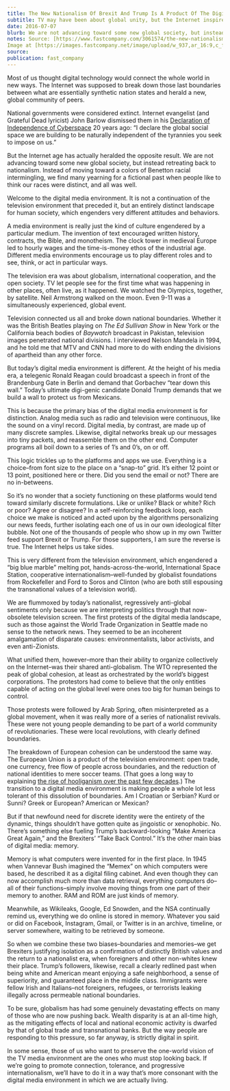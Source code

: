 ```yaml
---
title: The New Nationalism Of Brexit And Trump Is A Product Of The Digital Age
subtitle: TV may have been about global unity, but the Internet inspires the opposite.
date: 2016-07-07
blurb: We are not advancing toward some new global society, but instead retreating back to nationalism.
notes: Source: [https://www.fastcompany.com/3061574/the-new-nationalism-of-brexit-and-trump-is-a-product-of-the-digital-age](https://www.fastcompany.com/3061574/the-new-nationalism-of-brexit-and-trump-is-a-product-of-the-digital-age https://www.fastcompany.com/3061574/the-new-nationalism-of-brexit-and-trump-is-a-product-of-the-digital-age)   
Image at [https://images.fastcompany.net/image/upload/w_937,ar_16:9,c_fill,g_auto,f_auto,q_auto,fl_lossy/fc/3061574-poster-p-1-the-nationalism-that-has-brought-us-brexit-and-trump-is-a-symptom-of-the-digital-age.webp](https://images.fastcompany.net/image/upload/w_937,ar_16:9,c_fill,g_auto,f_auto,q_auto,fl_lossy/fc/3061574-poster-p-1-the-nationalism-that-has-brought-us-brexit-and-trump-is-a-symptom-of-the-digital-age.webp https://images.fastcompany.net/image/upload/w_937,ar_16:9,c_fill,g_auto,f_auto,q_auto,fl_lossy/fc/3061574-poster-p-1-the-nationalism-that-has-brought-us-brexit-and-trump-is-a-symptom-of-the-digital-age.webp)
source: 
publication: fast_company
---
```


Most of us thought digital technology would connect the whole world in new ways. The Internet was supposed to break down those last boundaries between what are essentially synthetic nation states and herald a new, global community of peers.

National governments were considered extinct. Internet evangelist (and Grateful Dead lyricist) John Barlow dismissed them in his [Declaration of Independence of Cyberspace](https://www.eff.org/cyberspace-independence) 20 years ago: “I declare the global social space we are building to be naturally independent of the tyrannies you seek to impose on us.”

But the Internet age has actually heralded the opposite result. We are not advancing toward some new global society, but instead retreating back to nationalism. Instead of moving toward a colors of Benetton racial intermingling, we find many yearning for a fictional past when people like to think our races were distinct, and all was well.

Welcome to the digital media environment. It is not a continuation of the television environment that preceded it, but an entirely distinct landscape for human society, which engenders very different attitudes and behaviors.

A media environment is really just the kind of culture engendered by a particular medium. The invention of text encouraged written history, contracts, the Bible, and monotheism. The clock tower in medieval Europe led to hourly wages and the time-is-money ethos of the industrial age. Different media environments encourage us to play different roles and to see, think, or act in particular ways.

The television era was about globalism, international cooperation, and the open society. TV let people see for the first time what was happening in other places, often live, as it happened. We watched the Olympics, together, by satellite. Neil Armstrong walked on the moon. Even 9-11 was a simultaneously experienced, global event.

Television connected us all and broke down national boundaries. Whether it was the British Beatles playing on _The Ed Sullivan Show_ in New York or the California beach bodies of _Baywatch_ broadcast in Pakistan, television images penetrated national divisions. I interviewed Nelson Mandela in 1994, and he told me that MTV and CNN had more to do with ending the divisions of apartheid than any other force.

But today’s digital media environment is different. At the height of his media era, a telegenic Ronald Reagan could broadcast a speech in front of the Brandenburg Gate in Berlin and demand that Gorbachev “tear down this wall.” Today’s ultimate digi-genic candidate Donald Trump demands that we build a wall to protect us from Mexicans.

This is because the primary bias of the digital media environment is for distinction. Analog media such as radio and television were continuous, like the sound on a vinyl record. Digital media, by contrast, are made up of many discrete samples. Likewise, digital networks break up our messages into tiny packets, and reassemble them on the other end. Computer programs all boil down to a series of 1’s and 0’s, on or off.

This logic trickles up to the platforms and apps we use. Everything is a choice–from font size to the place on a “snap-to” grid. It’s either 12 point or 13 point, positioned here or there. Did you send the email or not? There are no in-betweens.

So it’s no wonder that a society functioning on these platforms would tend toward similarly discrete formulations. Like or unlike? Black or white? Rich or poor? Agree or disagree? In a self-reinforcing feedback loop, each choice we make is noticed and acted upon by the algorithms personalizing our news feeds, further isolating each one of us in our own ideological filter bubble. Not one of the thousands of people who show up in my own Twitter feed support Brexit or Trump. For those supporters, I am sure the reverse is true. The Internet helps us take sides.

This is very different from the television environment, which engendered a “big blue marble” melting pot, hands-across-the-world, International Space Station, cooperative internationalism–well-funded by globalist foundations from Rockefeller and Ford to Soros and Clinton (who are both still espousing the transnational values of a television world).

We are flummoxed by today’s nationalist, regressively anti-global sentiments only because we are interpreting politics through that now-obsolete television screen. The first protests of the digital media landscape, such as those against the World Trade Organization in Seattle made no sense to the network news. They seemed to be an incoherent amalgamation of disparate causes: environmentalists, labor activists, and even anti-Zionists.

What unified them, however–more than their ability to organize collectively on the Internet–was their shared anti-globalism. The WTO represented the peak of global cohesion, at least as orchestrated by the world’s biggest corporations. The protestors had come to believe that the only entities capable of acting on the global level were ones too big for human beings to control.

Those protests were followed by Arab Spring, often misinterpreted as a global movement, when it was really more of a series of nationalist revivals. These were not young people demanding to be part of a world community of revolutionaries. These were local revolutions, with clearly defined boundaries.

The breakdown of European cohesion can be understood the same way. The European Union is a product of the television environment: open trade, one currency, free flow of people across boundaries, and the reduction of national identities to mere soccer teams. (That goes a long way to explaining [the rise of hooliganism over the past few decades](http://www.dailymail.co.uk/news/article-66593/Football-hooliganism-increase.html).) The transition to a digital media environment is making people a whole lot less tolerant of this dissolution of boundaries. Am I Croatian or Serbian? Kurd or Sunni? Greek or European? American or Mexican?

But if that newfound need for discrete identity were the entirety of the dynamic, things shouldn’t have gotten quite as jingoistic or xenophobic. No. There’s something else fueling Trump’s backward-looking “Make America Great Again,” and the Brexiters’ “Take Back Control.” It’s the other main bias of digital media: memory.

Memory is what computers were invented for in the first place. In 1945 when Vannevar Bush imagined the “Memex” on which computers were based, he described it as a digital filing cabinet. And even though they can now accomplish much more than data retrieval, everything computers do–all of their functions–simply involve moving things from one part of their memory to another. RAM and ROM are just kinds of memory.

Meanwhile, as Wikileaks, Google, Ed Snowden, and the NSA continually remind us, everything we do online is stored in memory. Whatever you said or did on Facebook, Instagram, Gmail, or Twitter is in an archive, timeline, or server somewhere, waiting to be retrieved by someone.

So when we combine these two biases–boundaries and memories–we get Brexiters justifying isolation as a confirmation of distinctly British values and the return to a nationalist era, when foreigners and other non-whites knew their place. Trump’s followers, likewise, recall a clearly redlined past when being white and American meant enjoying a safe neighborhood, a sense of superiority, and guaranteed place in the middle class. Immigrants were fellow Irish and Italians–not foreigners, refugees, or terrorists leaking illegally across permeable national boundaries.

To be sure, globalism has had some genuinely devastating effects on many of those who are now pushing back. Wealth disparity is at an all-time high, as the mitigating effects of local and national economic activity is dwarfed by that of global trade and transnational banks. But the way people are responding to this pressure, so far anyway, is strictly digital in spirit.

In some sense, those of us who want to preserve the one-world vision of the TV media environment are the ones who must stop looking back. If we’re going to promote connection, tolerance, and progressive internationalism, we’ll have to do it in a way that’s more consonant with the digital media environment in which we are actually living.
